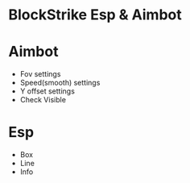 # BlockStrike Esp & Aimbot
# Aimbot
* Fov settings
* Speed(smooth) settings
* Y offset settings
* Check Visible
# Esp
* Box
* Line
* Info
